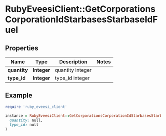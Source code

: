 # RubyEveesiClient::GetCorporationsCorporationIdStarbasesStarbaseIdFuel

## Properties

| Name | Type | Description | Notes |
| ---- | ---- | ----------- | ----- |
| **quantity** | **Integer** | quantity integer |  |
| **type_id** | **Integer** | type_id integer |  |

## Example

```ruby
require 'ruby_eveesi_client'

instance = RubyEveesiClient::GetCorporationsCorporationIdStarbasesStarbaseIdFuel.new(
  quantity: null,
  type_id: null
)
```

